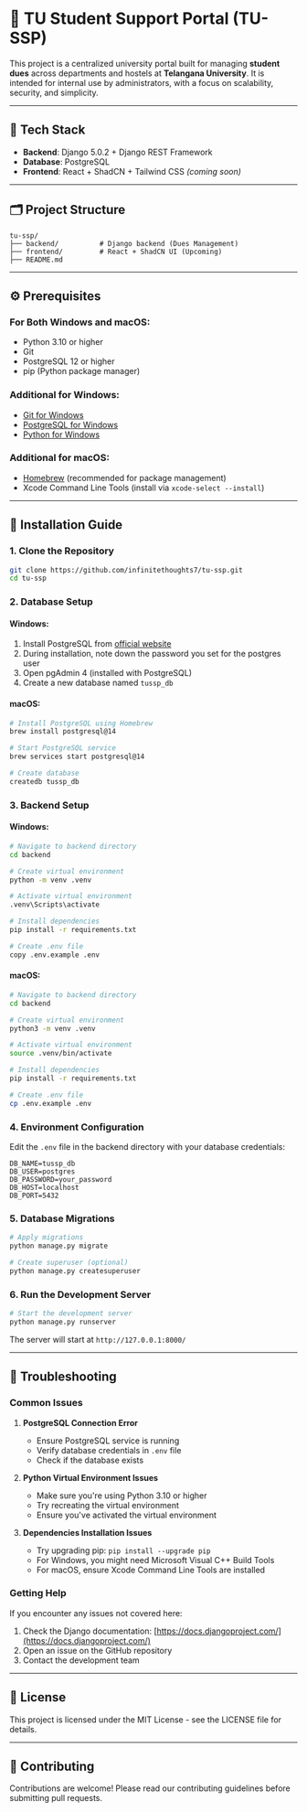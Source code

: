 # 🏫 TU Student Support Portal (TU-SSP)

This project is a centralized university portal built for managing **student dues** across departments and hostels at **Telangana University**. It is intended for internal use by administrators, with a focus on scalability, security, and simplicity.

---

## 🧠 Tech Stack

- **Backend**: Django 5.0.2 + Django REST Framework
- **Database**: PostgreSQL
- **Frontend**: React + ShadCN + Tailwind CSS _(coming soon)_

---

## 🗂️ Project Structure

```
tu-ssp/
├── backend/          # Django backend (Dues Management)
├── frontend/         # React + ShadCN UI (Upcoming)
├── README.md
```

---

## ⚙️ Prerequisites

### For Both Windows and macOS:

- Python 3.10 or higher
- Git
- PostgreSQL 12 or higher
- pip (Python package manager)

### Additional for Windows:

- [Git for Windows](https://gitforwindows.org/)
- [PostgreSQL for Windows](https://www.postgresql.org/download/windows/)
- [Python for Windows](https://www.python.org/downloads/windows/)

### Additional for macOS:

- [Homebrew](https://brew.sh/) (recommended for package management)
- Xcode Command Line Tools (install via `xcode-select --install`)

---

## 🚀 Installation Guide

### 1. Clone the Repository

```bash
git clone https://github.com/infinitethoughts7/tu-ssp.git
cd tu-ssp
```

### 2. Database Setup

#### Windows:

1. Install PostgreSQL from [official website](https://www.postgresql.org/download/windows/)
2. During installation, note down the password you set for the postgres user
3. Open pgAdmin 4 (installed with PostgreSQL)
4. Create a new database named `tussp_db`

#### macOS:

```bash
# Install PostgreSQL using Homebrew
brew install postgresql@14

# Start PostgreSQL service
brew services start postgresql@14

# Create database
createdb tussp_db
```

### 3. Backend Setup

#### Windows:

```bash
# Navigate to backend directory
cd backend

# Create virtual environment
python -m venv .venv

# Activate virtual environment
.venv\Scripts\activate

# Install dependencies
pip install -r requirements.txt

# Create .env file
copy .env.example .env
```

#### macOS:

```bash
# Navigate to backend directory
cd backend

# Create virtual environment
python3 -m venv .venv

# Activate virtual environment
source .venv/bin/activate

# Install dependencies
pip install -r requirements.txt

# Create .env file
cp .env.example .env
```

### 4. Environment Configuration

Edit the `.env` file in the backend directory with your database credentials:

```env
DB_NAME=tussp_db
DB_USER=postgres
DB_PASSWORD=your_password
DB_HOST=localhost
DB_PORT=5432
```

### 5. Database Migrations

```bash
# Apply migrations
python manage.py migrate

# Create superuser (optional)
python manage.py createsuperuser
```

### 6. Run the Development Server

```bash
# Start the development server
python manage.py runserver
```

The server will start at `http://127.0.0.1:8000/`

---

## 🔧 Troubleshooting

### Common Issues

1. **PostgreSQL Connection Error**

   - Ensure PostgreSQL service is running
   - Verify database credentials in `.env` file
   - Check if the database exists

2. **Python Virtual Environment Issues**

   - Make sure you're using Python 3.10 or higher
   - Try recreating the virtual environment
   - Ensure you've activated the virtual environment

3. **Dependencies Installation Issues**
   - Try upgrading pip: `pip install --upgrade pip`
   - For Windows, you might need Microsoft Visual C++ Build Tools
   - For macOS, ensure Xcode Command Line Tools are installed

### Getting Help

If you encounter any issues not covered here:

1. Check the Django documentation: [https://docs.djangoproject.com/](https://docs.djangoproject.com/)
2. Open an issue on the GitHub repository
3. Contact the development team

---

## 📝 License

This project is licensed under the MIT License - see the LICENSE file for details.

---

## 🤝 Contributing

Contributions are welcome! Please read our contributing guidelines before submitting pull requests.
